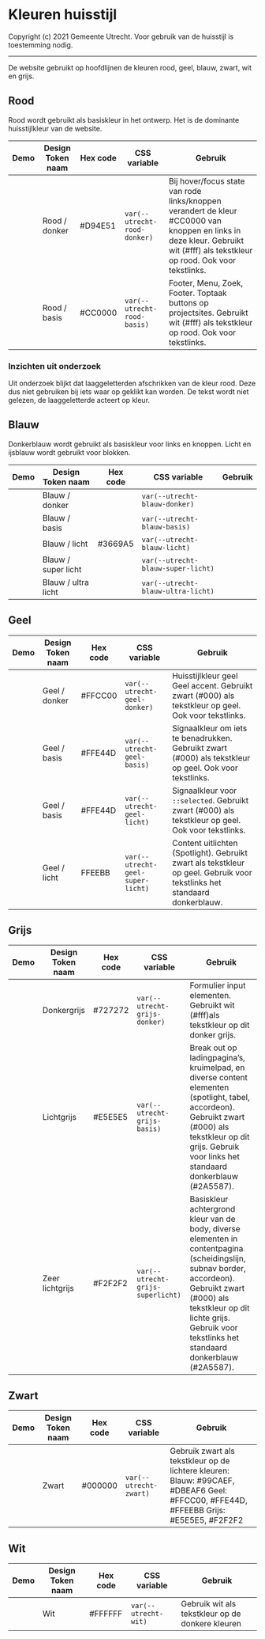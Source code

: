 <!-- markdownlint-disable MD033 -->

# Kleuren huisstijl

Copyright (c) 2021 Gemeente Utrecht. Voor gebruik van de huisstijl is toestemming nodig.

---

De website gebruikt op hoofdlijnen de kleuren rood, geel, blauw, zwart, wit en grijs.

## Rood

Rood wordt gebruikt als basiskleur in het ontwerp. Het is de dominante huisstijlkleur van de website.

| Demo                                                                                        | Design Token naam | Hex code | CSS variable                 | Gebruik                                                                                                                                                                      |
| ------------------------------------------------------------------------------------------- | ----------------- | -------- | ---------------------------- | ---------------------------------------------------------------------------------------------------------------------------------------------------------------------------- |
| <div class="utrecht-color-demo" style="background-color: var(--utrecht-rood-donker)"></div> | Rood / donker     | #D94E51  | `var(--utrecht-rood-donker)` | Bij hover/focus state van rode links/knoppen verandert de kleur #CC0000 van knoppen en links in deze kleur. Gebruikt wit (#fff) als tekstkleur op rood. Ook voor tekstlinks. |
| <div class="utrecht-color-demo" style="background-color: var(--utrecht-rood-basis)"></div>  | Rood / basis      | #CC0000  | `var(--utrecht-rood-basis)`  | Footer, Menu, Zoek, Footer. Toptaak buttons op projectsites. Gebruikt wit (#fff) als tekstkleur op rood. Ook voor tekstlinks.                                                |

### Inzichten uit onderzoek

Uit onderzoek blijkt dat laaggeletterden afschrikken van de kleur rood. Deze dus niet gebruiken bij iets waar op geklikt kan worden. De tekst wordt niet gelezen, de laaggeletterde acteert op kleur.

## Blauw

Donkerblauw wordt gebruikt als basiskleur voor links en knoppen. Licht en ijsblauw wordt gebruikt voor blokken.

| Demo                                                                                              | Design Token naam   | Hex code | CSS variable                       | Gebruik |
| ------------------------------------------------------------------------------------------------- | ------------------- | -------- | ---------------------------------- | ------- |
| <div class="utrecht-color-demo" style="background-color: var(--utrecht-blauw-donker)"></div>      | Blauw / donker      |          | `var(--utrecht-blauw-donker)`      |         |
| <div class="utrecht-color-demo" style="background-color: var(--utrecht-blauw-basis)"></div>       | Blauw / basis       |          | `var(--utrecht-blauw-basis)`       |         |
| <div class="utrecht-color-demo" style="background-color: var(--utrecht-blauw-licht)"></div>       | Blauw / licht       | #3669A5  | `var(--utrecht-blauw-licht)`       |         |
| <div class="utrecht-color-demo" style="background-color: var(--utrecht-blauw-super-licht)"></div> | Blauw / super licht |          | `var(--utrecht-blauw-super-licht)` |         |
| <div class="utrecht-color-demo" style="background-color: var(--utrecht-blauw-ultra-licht)"></div> | Blauw / ultra licht |          | `var(--utrecht-blauw-ultra-licht)` |         |

## Geel

| Demo                                                                                             | Design Token naam | Hex code | CSS variable                      | Gebruik                                                                                                                   |
| ------------------------------------------------------------------------------------------------ | ----------------- | -------- | --------------------------------- | ------------------------------------------------------------------------------------------------------------------------- |
| <div class="utrecht-color-demo" style="background-color: var(--utrecht-geel-donker)"></div>      | Geel / donker     | #FFCC00  | `var(--utrecht-geel-donker)`      | Huisstijlkleur geel Geel accent. Gebruikt zwart (#000) als tekstkleur op geel. Ook voor tekstlinks.                       |
| <div class="utrecht-color-demo" style="background-color: var(--utrecht-geel-basis)"></div>       | Geel / basis      | #FFE44D  | `var(--utrecht-geel-basis)`       | Signaalkleur om iets te benadrukken. Gebruikt zwart (#000) als tekstkleur op geel. Ook voor tekstlinks.                   |
| <div class="utrecht-color-demo" style="background-color: var(--utrecht-geel-licht)"></div>       | Geel / basis      | #FFE44D  | `var(--utrecht-geel-licht)`       | Signaalkleur voor `::selected`. Gebruikt zwart (#000) als tekstkleur op geel. Ook voor tekstlinks.                        |
| <div class="utrecht-color-demo" style="background-color: var(--utrecht-geel-super-licht)"></div> | Geel / licht      | FFEEBB   | `var(--utrecht-geel-super-licht)` | Content uitlichten (Spotlight). Gebruikt zwart als tekstkleur op geel. Gebruik voor tekstlinks het standaard donkerblauw. |

## Grijs

| Demo                                                                                         | Design Token naam | Hex code | CSS variable                      | Gebruik                                                                                                                                                                                                                                         |
| -------------------------------------------------------------------------------------------- | ----------------- | -------- | --------------------------------- | ----------------------------------------------------------------------------------------------------------------------------------------------------------------------------------------------------------------------------------------------- |
| <div class="utrecht-color-demo" style="background-color: var(--utrecht-grijs-donker)"></div> | Donkergrijs       | #727272  | `var(--utrecht-grijs-donker)`     | Formulier input elementen. Gebruikt wit (#fff)als tekstkleur op dit donker grijs.                                                                                                                                                               |
| <div class="utrecht-color-demo" style="background-color: var(--utrecht-grijs-basis)"></div>  | Lichtgrijs        | #E5E5E5  | `var(--utrecht-grijs-basis)`      | Break out op ladingpagina’s, kruimelpad, en diverse content elementen (spotlight, tabel, accordeon). Gebruikt zwart (#000) als tekstkleur op dit grijs. Gebruik voor links het standaard donkerblauw (#2A5587).                                 |
| <div class="utrecht-color-demo" style="background-color: var(--utrecht-grijs-licht)"></div>  | Zeer lichtgrijs   | #F2F2F2  | `var(--utrecht-grijs-superlicht)` | Basiskleur achtergrond kleur van de body, diverse elementen in contentpagina (scheidingslijn, subnav border, accordeon). Gebruikt zwart (#000) als tekstkleur op dit lichte grijs. Gebruik voor tekstlinks het standaard donkerblauw (#2A5587). |

## Zwart

| Demo                                                                                  | Design Token naam | Hex code | CSS variable           | Gebruik                                                                                                                              |
| ------------------------------------------------------------------------------------- | ----------------- | -------- | ---------------------- | ------------------------------------------------------------------------------------------------------------------------------------ |
| <div class="utrecht-color-demo" style="background-color: var(--utrecht-zwart)"></div> | Zwart             | #000000  | `var(--utrecht-zwart)` | Gebruik zwart als tekstkleur op de lichtere kleuren: Blauw: #99CAEF, #DBEAF6 Geel: #FFCC00, #FFE44D, #FFEEBB Grijs: #E5E5E5, #F2F2F2 |

## Wit

| Demo                                                                                | Design Token naam | Hex code | CSS variable         | Gebruik                                          |
| ----------------------------------------------------------------------------------- | ----------------- | -------- | -------------------- | ------------------------------------------------ |
| <div class="utrecht-color-demo" style="background-color: var(--utrecht-wit)"></div> | Wit               | #FFFFFF  | `var(--utrecht-wit)` | Gebruik wit als tekstkleur op de donkere kleuren |
